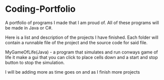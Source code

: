 # Coding-Portfolio
A portfolio of programs I made that I am proud of.
All of these programs will be made in Java or C#.

Here is a list and description of the projects I have finished.
Each folder will contain a runnable file of the project and the source code for said file.

MyGameOfLife(Java) - a program that simulates and run conways game of life it make a gui that you can click to place cells down and a start and stop button to stop the simulation.

I will be adding more as time goes on and as I finish more projects
